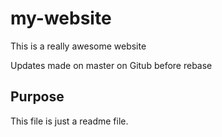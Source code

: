 # my-website

This is a really awesome website

Updates made on master on Gitub before rebase

## Purpose

This file is just a readme file.
